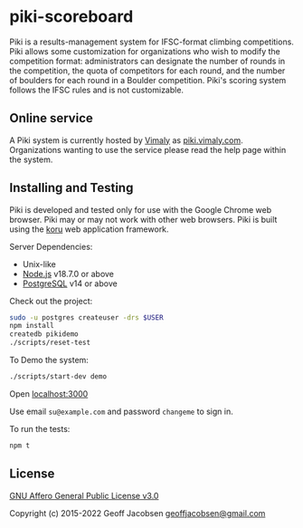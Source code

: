 # piki-scoreboard

Piki is a results-management system for IFSC-format climbing competitions. Piki allows some
customization for organizations who wish to modify the competition format: administrators can
designate the number of rounds in the competition, the quota of competitors for each round, and the
number of boulders for each round in a Boulder competition. Piki's scoring system follows the IFSC
rules and is not customizable.

## Online service

A Piki system is currently hosted by [Vimaly](http://vimaly.com) as
[piki.vimaly.com](https://piki.vimaly.com/). Organizations wanting to use the service please read
the help page within the system.

## Installing and Testing

Piki is developed and tested only for use with the Google Chrome web
browser. Piki may or may not work with other web browsers. Piki is
built using the [koru](https://github.com/jacott/koru) web application
framework.

Server Dependencies:

* Unix-like
* [Node.js](https://nodejs.org/en/) v18.7.0 or above
* [PostgreSQL](http://www.postgresql.org) v14 or above

Check out the project:

```sh
sudo -u postgres createuser -drs $USER
npm install
createdb pikidemo
./scripts/reset-test
```

To Demo the system:

```sh
./scripts/start-dev demo
```

Open [localhost:3000](http://localost:3000/)

Use email `su@example.com` and password `changeme` to sign in.


To run the tests:

```sh
npm t
```

## License

[GNU Affero General Public License v3.0](http://www.gnu.org/licenses/agpl.txt)

Copyright (c) 2015-2022 Geoff Jacobsen <geoffjacobsen@gmail.com>
